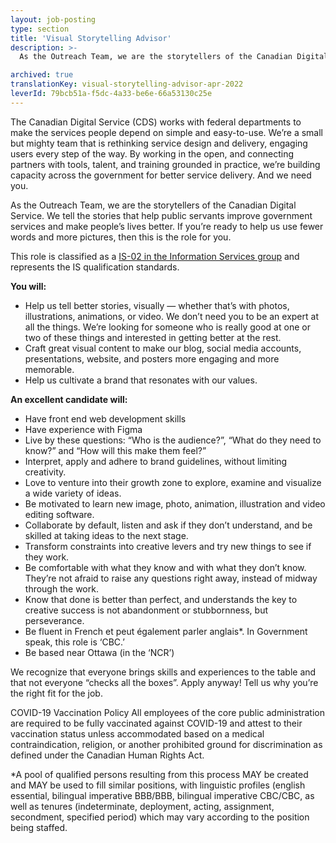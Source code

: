 ```yaml
---
layout: job-posting
type: section
title: 'Visual Storytelling Advisor'
description: >-
  As the Outreach Team, we are the storytellers of the Canadian Digital Service. We tell the stories that help public servants improve government services and make people’s lives better. If you’re ready to help us use fewer words and more pictures, then this is the role for you. This role is classified as a IS-02 in the Information Services  group and represents the IS qualification standards.

archived: true
translationKey: visual-storytelling-advisor-apr-2022
leverId: 79bcb51a-f5dc-4a33-be6e-66a53130c25e
---
```


The Canadian Digital Service (CDS) works with federal departments to make the services people depend on simple and easy-to-use. We’re a small but mighty team that is rethinking service design and delivery, engaging users every step of the way. By working in the open, and connecting partners with tools, talent, and training grounded in practice, we’re building capacity across the government for better service delivery. And we need you.

As the Outreach Team, we are the storytellers of the Canadian Digital Service. We tell the stories that help public servants improve government services and make people’s lives better. If you’re ready to help us use fewer words and more pictures, then this is the role for you.

This role is classified as a [IS-02 in the Information Services  group](https://www.tbs-sct.canada.ca/agreements-conventions/view-visualiser-eng.aspx?id=15#toc993929944) and represents the IS qualification standards.


**You will:**

- Help us tell better stories, visually — whether that’s with photos, illustrations, animations, or video. We don’t need you to be an expert at all the things. We’re looking for someone who is really good at one or two of these things and interested in getting better at the rest.
- Craft great visual content to make our blog, social media accounts, presentations, website, and posters more engaging and more memorable.
- Help us cultivate a brand that resonates with our values.

**An excellent candidate will:**

- Have front end web development skills
- Have experience with Figma
- Live by these questions: “Who is the audience?”, “What do they need to know?” and “How will this make them feel?” 
- Interpret, apply and adhere to brand guidelines, without limiting creativity.
- Love to venture into their growth zone to explore, examine and visualize a wide variety of ideas.
- Be motivated to learn new image, photo, animation, illustration and video editing software.
- Collaborate by default, listen and ask if they don’t understand, and be skilled at taking ideas to the next stage.
- Transform constraints into creative levers and try new things to see if they work.
- Be comfortable with what they know and with what they don’t know. They’re not afraid to raise any questions right away, instead of midway through the work.
- Know that done is better than perfect, and understands the key to creative success is not abandonment or stubbornness, but perseverance.
- Be fluent in French et peut également parler anglais*. In Government speak, this role is ‘CBC.’
- Be based near Ottawa (in the ‘NCR’)

We recognize that everyone brings skills and experiences to the table and that not everyone “checks all the boxes”. Apply anyway! Tell us why you’re the right fit for the job. 

COVID-19 Vaccination Policy
All employees of the core public administration are required to be fully vaccinated against COVID-19 and attest to their vaccination status unless accommodated based on a medical contraindication, religion, or another prohibited ground for discrimination as defined under the Canadian Human Rights Act.

*A pool of qualified persons resulting from this process MAY be created and MAY be used to fill similar positions, with linguistic profiles (english essential, bilingual imperative BBB/BBB, bilingual imperative CBC/CBC, as well as tenures (indeterminate, deployment, acting, assignment, secondment, specified period) which may vary according to the position being staffed.


